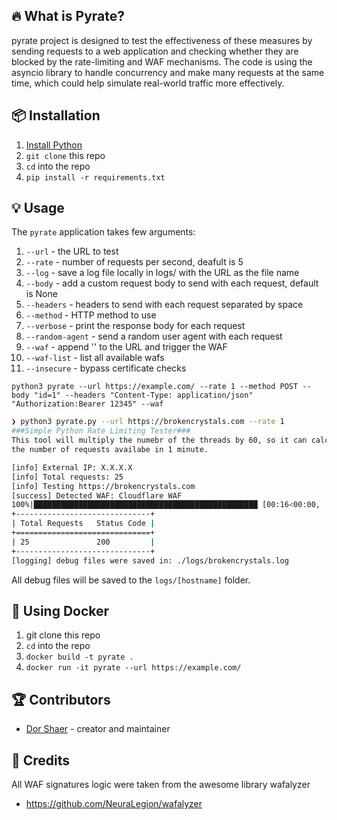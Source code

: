 ## 🔥 What is Pyrate?

pyrate project is designed to test the effectiveness of these measures by sending requests to a web application and checking whether they are blocked by the rate-limiting and WAF mechanisms. The code is using the asyncio library to handle concurrency and make many requests at the same time, which could help simulate real-world traffic more effectively.

## 📦 Installation

1. [Install Python](https://wiki.python.org/moin/BeginnersGuide/Download)
2. `git clone` this repo
3. `cd` into the repo
4. `pip install -r requirements.txt`

## 💡 Usage

The `pyrate` application takes few arguments:

1. `--url` - the URL to test
2. `--rate` - number of requests per second, deafult is 5
3. `--log` - save a log file locally in logs/ with the URL as the file name
4. `--body` - add a custom request body to send with each request, default is None
5. `--headers` - headers to send with each request separated by space
6. `--method` - HTTP method to use
7. `--verbose` - print the response body for each request
8. `--random-agent` - send a random user agent with each request
9. `--waf` - append '<script>alert(1)</script>' to the URL and trigger the WAF
10. `--waf-list` - list all available wafs
11. `--insecure` - bypass certificate checks

`python3 pyrate --url https://example.com/ --rate 1 --method POST --body "id=1" --headers "Content-Type: application/json" "Authorization:Bearer 12345" --waf`

```bash
❯ python3 pyrate.py --url https://brokencrystals.com --rate 1 
###Simple Python Rate Limiting Tester###
This tool will multiply the numebr of the threads by 60, so it can calculate
the number of requests availabe in 1 minute.

[info] External IP: X.X.X.X
[info] Total requests: 25
[info] Testing https://brokencrystals.com
[success] Detected WAF: Cloudflare WAF
100%|██████████████████████████████████████████████████ [00:16<00:00,  3.58it/s]
+------------------------------+
| Total Requests   Status Code |
+==============================+
| 25               200         |
+------------------------------+
[logging] debug files were saved in: ./logs/brokencrystals.log
```

All debug files will be saved to the `logs/[hostname]` folder.

## 🐋 Using Docker

1. git clone this repo
2. `cd` into the repo
3. `docker build -t pyrate .`
4. `docker run -it pyrate --url https://example.com/`

## 🏆 Contributors

- [Dor Shaer](https://github.com/DorShaer) - creator and maintainer

## 🙏 Credits
  All WAF signatures logic were taken from the awesome library wafalyzer
- https://github.com/NeuraLegion/wafalyzer 
